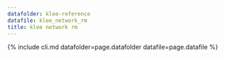 ```yaml
---
datafolder: klee-reference
datafile: klee_network_rm
title: klee network rm
---
```

{% include cli.md datafolder=page.datafolder datafile=page.datafile %}
